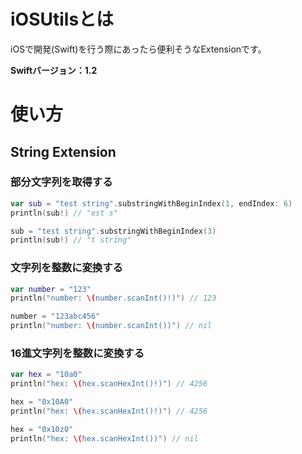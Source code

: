 # iOSUtilsとは
iOSで開発(Swift)を行う際にあったら便利そうなExtensionです。  
  
**Swiftバージョン：1.2**

# 使い方
## String Extension
### 部分文字列を取得する
```swift
var sub = "test string".substringWithBeginIndex(1, endIndex: 6)
println(sub!) // "est s"

sub = "test string".substringWithBeginIndex(3)
println(sub!) // "t string"
```

### 文字列を整数に変換する
```swift
var number = "123"
println("number: \(number.scanInt()!)") // 123

number = "123abc456"
println("number: \(number.scanInt())") // nil
```

### 16進文字列を整数に変換する
```swift
var hex = "10a0"
println("hex: \(hex.scanHexInt()!)") // 4256

hex = "0x10A0"
println("hex: \(hex.scanHexInt()!)") // 4256

hex = "0x10z0"
println("hex: \(hex.scanHexInt())") // nil
```

